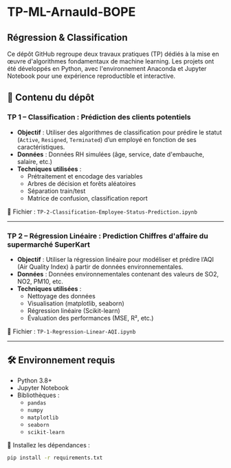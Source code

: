 # TP-ML-Arnauld-BOPE
## Régression & Classification

Ce dépôt GitHub regroupe deux travaux pratiques (TP) dédiés à la mise en œuvre d'algorithmes fondamentaux de machine learning. 
Les projets ont été développés en Python, avec l'environnement Anaconda et Jupyter Notebook pour une expérience reproductible et interactive.

## 📁 Contenu du dépôt

### TP 1 – Classification : Prédiction des clients potentiels

- **Objectif** : Utiliser des algorithmes de classification pour prédire le statut (`Active`, `Resigned`, `Terminated`) d’un employé en fonction de ses caractéristiques.
- **Données** : Données RH simulées (âge, service, date d'embauche, salaire, etc.)
- **Techniques utilisées** :
  - Prétraitement et encodage des variables
  - Arbres de décision et forêts aléatoires
  - Séparation train/test
  - Matrice de confusion, classification report

📂 Fichier : `TP-2-Classification-Employee-Status-Prediction.ipynb`

---

### TP 2 – Régression Linéaire : Prediction Chiffres d'affaire du supermarché SuperKart

- **Objectif** : Utiliser la régression linéaire pour modéliser et prédire l’AQI (Air Quality Index) à partir de données environnementales.
- **Données** : Données environnementales contenant des valeurs de SO2, NO2, PM10, etc.
- **Techniques utilisées** :
  - Nettoyage des données
  - Visualisation (matplotlib, seaborn)
  - Régression linéaire (Scikit-learn)
  - Évaluation des performances (MSE, R², etc.)

📂 Fichier : `TP-1-Regression-Linear-AQI.ipynb`

---

## 🛠️ Environnement requis

- Python 3.8+
- Jupyter Notebook
- Bibliothèques :
  - `pandas`
  - `numpy`
  - `matplotlib`
  - `seaborn`
  - `scikit-learn`

🔧 Installez les dépendances :

```bash
pip install -r requirements.txt
